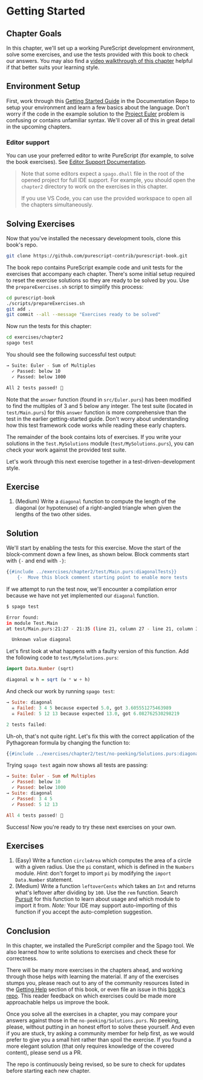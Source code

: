 # Getting Started

## Chapter Goals

In this chapter, we'll set up a working PureScript development environment, solve some exercises, and use the tests provided with this book to check our answers. You may also find a [video walkthrough of this chapter](https://www.youtube.com/watch?v=GPjPwb6d-70) helpful if that better suits your learning style.

## Environment Setup

First, work through this [Getting Started Guide](https://github.com/purescript/documentation/blob/master/guides/Getting-Started.md) in the Documentation Repo to setup your environment and learn a few basics about the language. Don't worry if the code in the example solution to the [Project Euler](http://projecteuler.net/problem=1) problem is confusing or contains unfamiliar syntax. We'll cover all of this in great detail in the upcoming chapters.

### Editor support

You can use your preferred editor to write PureScript (for example, to solve the book exercises). See [Editor Support Documentation](https://github.com/purescript/documentation/blob/master/ecosystem/Editor-and-tool-support.md#editor-support).

> Note that some editors expect a `spago.dhall` file in the root of the opened project for full IDE support. For example, you should open the `chapter2` directory to work on the exercises in this chapter.
>
> If you use VS Code, you can use the provided workspace to open all the chapters simultaneously.

## Solving Exercises

Now that you've installed the necessary development tools, clone this book's repo.

```sh
git clone https://github.com/purescript-contrib/purescript-book.git
```

The book repo contains PureScript example code and unit tests for the exercises that accompany each chapter. There's some initial setup required to reset the exercise solutions so they are ready to be solved by you. Use the `prepareExercises.sh` script to simplify this process:

```sh
cd purescript-book
./scripts/prepareExercises.sh
git add .
git commit --all --message "Exercises ready to be solved"
```

Now run the tests for this chapter:

```sh
cd exercises/chapter2
spago test
```

You should see the following successful test output:

```sh
→ Suite: Euler - Sum of Multiples
  ✓ Passed: below 10
  ✓ Passed: below 1000

All 2 tests passed! 🎉
```

Note that the `answer` function (found in `src/Euler.purs`) has been modified to find the multiples of 3 and 5 below any integer. The test suite (located in `test/Main.purs`) for this `answer` function is more comprehensive than the test in the earlier getting-started guide. Don't worry about understanding how this test framework code works while reading these early chapters.

The remainder of the book contains lots of exercises. If you write your solutions in the `Test.MySolutions` module (`test/MySolutions.purs`), you can check your work against the provided test suite.

Let's work through this next exercise together in a test-driven-development style.

## Exercise

1. (Medium) Write a `diagonal` function to compute the length of the diagonal (or hypotenuse) of a right-angled triangle when given the lengths of the two other sides.

## Solution

We'll start by enabling the tests for this exercise. Move the start of the block-comment down a few lines, as shown below. Block comments start with `{-` and end with `-}`:

```hs
{{#include ../exercises/chapter2/test/Main.purs:diagonalTests}}
    {-  Move this block comment starting point to enable more tests
```

If we attempt to run the test now, we'll encounter a compilation error because we have not yet implemented our `diagonal` function.

```sh
$ spago test

Error found:
in module Test.Main
at test/Main.purs:21:27 - 21:35 (line 21, column 27 - line 21, column 35)

  Unknown value diagonal
```

Let's first look at what happens with a faulty version of this function. Add the following code to `test/MySolutions.purs`:

```hs
import Data.Number (sqrt)

diagonal w h = sqrt (w * w + h)
```

And check our work by running `spago test`:

```hs
→ Suite: diagonal
  ☠ Failed: 3 4 5 because expected 5.0, got 3.605551275463989
  ☠ Failed: 5 12 13 because expected 13.0, got 6.082762530298219

2 tests failed:
```

Uh-oh, that's not quite right. Let's fix this with the correct application of the Pythagorean formula by changing the function to:

```hs
{{#include ../exercises/chapter2/test/no-peeking/Solutions.purs:diagonal}}
```

Trying `spago test` again now shows all tests are passing:

```hs
→ Suite: Euler - Sum of Multiples
  ✓ Passed: below 10
  ✓ Passed: below 1000
→ Suite: diagonal
  ✓ Passed: 3 4 5
  ✓ Passed: 5 12 13

All 4 tests passed! 🎉
```

Success! Now you're ready to try these next exercises on your own.

## Exercises

 1. (Easy) Write a function `circleArea` which computes the area of a circle with a given radius. Use the `pi` constant, which is defined in the `Numbers` module. _Hint_: don't forget to import `pi` by modifying the `import Data.Number` statement.
 1. (Medium) Write a function `leftoverCents` which takes an `Int` and returns what's leftover after dividing by `100`. Use the `rem` function. Search [Pursuit](https://pursuit.purescript.org/) for this function to learn about usage and which module to import it from. _Note:_ Your IDE may support auto-importing of this function if you accept the auto-completion suggestion.

## Conclusion

In this chapter, we installed the PureScript compiler and the Spago tool. We also learned how to write solutions to exercises and check these for correctness.

There will be many more exercises in the chapters ahead, and working through those helps with learning the material. If any of the exercises stumps you, please reach out to any of the community resources listed in the [Getting Help](https://book.purescript.org/chapter1.html#getting-help) section of this book, or even file an issue in this [book's repo](https://github.com/purescript-contrib/purescript-book/issues). This reader feedback on which exercises could be made more approachable helps us improve the book.

Once you solve all the exercises in a chapter, you may compare your answers against those in the `no-peeking/Solutions.purs`. No peeking, please, without putting in an honest effort to solve these yourself. And even if you are stuck, try asking a community member for help first, as we would prefer to give you a small hint rather than spoil the exercise. If you found a more elegant solution (that only requires knowledge of the covered content), please send us a PR.

The repo is continuously being revised, so be sure to check for updates before starting each new chapter.
